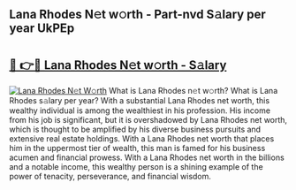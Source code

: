 ## Lana Rhodes N𝚎t w𝚘rth - Part-nvd S𝚊lary per year UkPEp

# <h2><a href="http://gc0y1n6.nevu.top/?p=Lana+Rhodes">🔗 👉🔴 Lana Rhodes N𝚎t w𝚘rth - S𝚊lary</a></h2>

[![Lana Rhodes N𝚎t W𝚘rth](https://i.imgur.com/Oavwk0R.jpeg)](http://gc0y1n6.nevu.top/?p=Lana+Rhodes)
What is Lana Rhodes n𝚎t w𝚘rth? What is Lana Rhodes s𝚊lary per year?
With a substantial Lana Rhodes net worth, this wealthy individual is among the wealthiest in his profession. His income from his job is significant, but it is overshadowed by Lana Rhodes net worth, which is thought to be amplified by his diverse business pursuits and extensive real estate holdings. With a Lana Rhodes net worth that places him in the uppermost tier of wealth, this man is famed for his business acumen and financial prowess. With a Lana Rhodes net worth in the billions and a notable income, this wealthy person is a shining example of the power of tenacity, perseverance, and financial wisdom.
